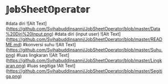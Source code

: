 # 𝕁𝕠𝕓𝕊𝕙𝕖𝕖𝕥𝕆𝕡𝕖𝕣𝕒𝕥𝕠𝕣
#data diri 
![Alt Text] (https://github.com/Syihabuddinsanni/JobSheetOperator/blob/master/Data%20Diri%20Input.png)
#data diri (input user)
![Alt Text] (https://github.com/Syihabuddinsanni/JobSheetOperator/blob/master/README.md)
#konversi suhu
![Alt Text] (https://github.com/Syihabuddinsanni/JobSheetOperator/blob/master/Suhu.png)
#luas lingkaran
![Alt Text] (https://github.com/Syihabuddinsanni/JobSheetOperator/blob/master/Lingkaran.png)
#luas segitiga
!Alt Text] (https://github.com/Syihabuddinsanni/JobSheetOperator/blob/master/Segitiga.png)
